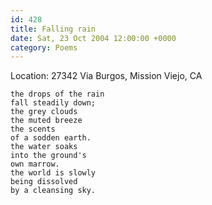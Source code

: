 ```yaml
---
id: 428
title: Falling rain
date: Sat, 23 Oct 2004 12:00:00 +0000
category: Poems
---
```


Location: 27342 Via Burgos, Mission Viejo, CA

    the drops of the rain  
    fall steadily down;  
    the grey clouds  
    the muted breeze  
    the scents  
    of a sodden earth.  
    the water soaks  
    into the ground's  
    own marrow.  
    the world is slowly  
    being dissolved  
    by a cleansing sky.


